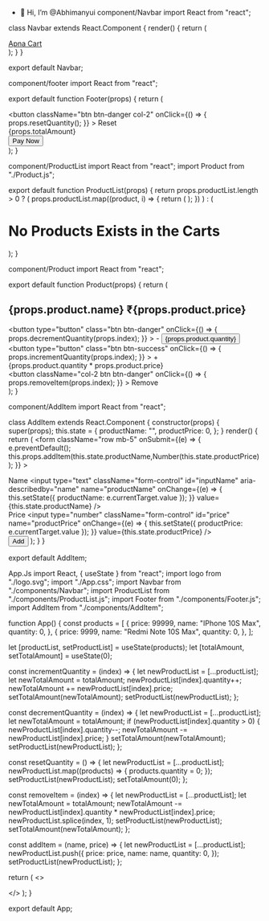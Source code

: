 - 👋 Hi, I’m @Abhimanyui
component/Navbar
import React from "react";

class Navbar extends React.Component {
  render() {
    return (
      <nav className="navbar navbar-expand-lg navbar-dark bg-dark">
        <div className="container-fluid">
          <a className="navbar-brand" href="#">
            Apna Cart
          </a>
        </div>
      </nav>
    );
  }
}

export default Navbar;

component/footer
import React from "react";

export default function Footer(props) {
  return (
    <div className="row fixed-bottom">
      <button
        className="btn btn-danger col-2"
        onClick={() => {
          props.resetQuantity();
        }}
      >
        Reset
      </button>
      <div className="col-8 bg-dark text-white text-center">
        {props.totalAmount}
      </div>
      <button className="btn btn-primary col-2">Pay Now</button>
    </div>
  );
}


component/ProductList
import React from "react";
import Product from "./Product.js";

export default function ProductList(props) {
  return props.productList.length > 0 ? (
    props.productList.map((product, i) => {
      return (
        <Product
          product={product}
          key={i}
          incrementQuantity={props.incrementQuantity}
          index={i}
          decrementQuantity={props.decrementQuantity}
          removeItem={props.removeItem}
        />
      );
    })
  ) : (
    <h1>No Products Exists in the Carts</h1>
  );
}

component/Product
import React from "react";

export default function Product(props) {
  return (
    <div className="row mt-3">
      <div className="col-5">
        <h2>
          {props.product.name}
          <span className="badge bg-secondary">₹{props.product.price}</span>
        </h2>
      </div>
      <div className="col-3">
        <div
          class="btn-group"
          role="group"
          aria-label="Basic mixed styles example"
        >
          <button
            type="button"
            class="btn btn-danger"
            onClick={() => {
              props.decrementQuantity(props.index);
            }}
          >
            -
          </button>
          <button type="button" class="btn btn-warning">
            {props.product.quantity}
          </button>
          <button
            type="button"
            class="btn btn-success"
            onClick={() => {
              props.incrementQuantity(props.index);
            }}
          >
            +
          </button>
        </div>
      </div>
      <div className="col-2">
        {props.product.quantity * props.product.price}
      </div>
      <button
        className="col-2 btn btn-danger"
        onClick={() => {
          props.removeItem(props.index);
        }}
      >
        Remove
      </button>
    </div>
  );
}


component/AddItem
import React from "react";

class AddItem extends React.Component {
  constructor(props) {
    super(props);
    this.state = {
      productName: "",
      productPrice: 0,
    };
  }
  render() {
    return (
      <form
        className="row mb-5"
        onSubmit={(e) => {
          e.preventDefault();
          this.props.addItem(this.state.productName,Number(this.state.productPrice));
        }}
      >
        <div className="mb-3 col-4">
          <label htmlFor="inputName" className="form-label">
            Name
          </label>
          <input
            type="text"
            className="form-control"
            id="inputName"
            aria-describedby="name"
            name="productName"
            onChange={(e) => {
              this.setState({ productName: e.currentTarget.value });
            }}
            value={this.state.productName}
          />
        </div>
        <div className="mb-3 col-4">
          <label htmlFor="inputPrice" className="form-label">
            Price
          </label>
          <input
            type="number"
            className="form-control"
            id="price"
            name="productPrice"
            onChange={(e) => {
              this.setState({ productPrice: e.currentTarget.value });
            }}
            value={this.state.productPrice}
          />
        </div>
        <button type="submit" className="btn btn-primary col-4">
          Add
        </button>
      </form>
    );
  }
}

export default AddItem;


App.Js
import React, { useState } from "react";
import logo from "./logo.svg";
import "./App.css";
import Navbar from "./components/Navbar";
import ProductList from "./components/ProductList.js";
import Footer from "./components/Footer.js";
import AddItem from "./components/AddItem";

function App() {
  const products = [
    {
      price: 99999,
      name: "IPhone 10S Max",
      quantity: 0,
    },
    {
      price: 9999,
      name: "Redmi Note 10S Max",
      quantity: 0,
    },
  ];

  let [productList, setProductList] = useState(products);
  let [totalAmount, setTotalAmount] = useState(0);

  const incrementQuantity = (index) => {
    let newProductList = [...productList];
    let newTotalAmount = totalAmount;
    newProductList[index].quantity++;
    newTotalAmount += newProductList[index].price;
    setTotalAmount(newTotalAmount);
    setProductList(newProductList);
  };

  const decrementQuantity = (index) => {
    let newProductList = [...productList];
    let newTotalAmount = totalAmount;
    if (newProductList[index].quantity > 0) {
      newProductList[index].quantity--;
      newTotalAmount -= newProductList[index].price;
    }
    setTotalAmount(newTotalAmount);
    setProductList(newProductList);
  };

  const resetQuantity = () => {
    let newProductList = [...productList];
    newProductList.map((products) => {
      products.quantity = 0;
    });
    setProductList(newProductList);
    setTotalAmount(0);
  };

  const removeItem = (index) => {
    let newProductList = [...productList];
    let newTotalAmount = totalAmount;
    newTotalAmount -=
      newProductList[index].quantity * newProductList[index].price;
    newProductList.splice(index, 1);
    setProductList(newProductList);
    setTotalAmount(newTotalAmount);
  };

  const addItem = (name, price) => {
    let newProductList = [...productList];
    newProductList.push({
      price: price,
      name: name,
      quantity: 0,
    });
    setProductList(newProductList);
  };

  return (
    <>
      <Navbar />
      <main className="container mt-5">
        <AddItem addItem={addItem} />
        <ProductList
          productList={productList}
          incrementQuantity={incrementQuantity}
          decrementQuantity={decrementQuantity}
          removeItem={removeItem}
        />
      </main>
      <Footer totalAmount={totalAmount} resetQuantity={resetQuantity} />
    </>
  );
}

export default App;
